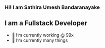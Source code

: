 ### Hi! I am Sathira Umesh Bandaranayake

## I am a Fullstack Developer

- 🔭 I’m currently working @ 99x 
- 🌱 I’m currently many things 

